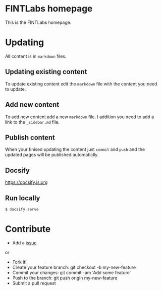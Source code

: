 # FINTLabs homepage

This is the FINTLabs homepage.

# Updating
All content is in `markdown` files. 

## Updating existing content
To update existing content edit the `markdown` file with the content you need to update.

## Add new content
To add new content add a new `markdown` file. I addition you need to add a link to the `_sidebar.md` file.

## Publish content
When your finised updating the content just `commit` and `push` and the updated pages will be published automaticlly.

## Docsify
https://docsify.js.org

## Run locally
```$ docsify serve```

# Contribute
* Add a [issue](https://github.com/FINTLabs/www-fintlabs/issues/new)

or 

* Fork it!
* Create your feature branch: git checkout -b my-new-feature
* Commit your changes: git commit -am 'Add some feature'
* Push to the branch: git push origin my-new-feature
* Submit a pull request